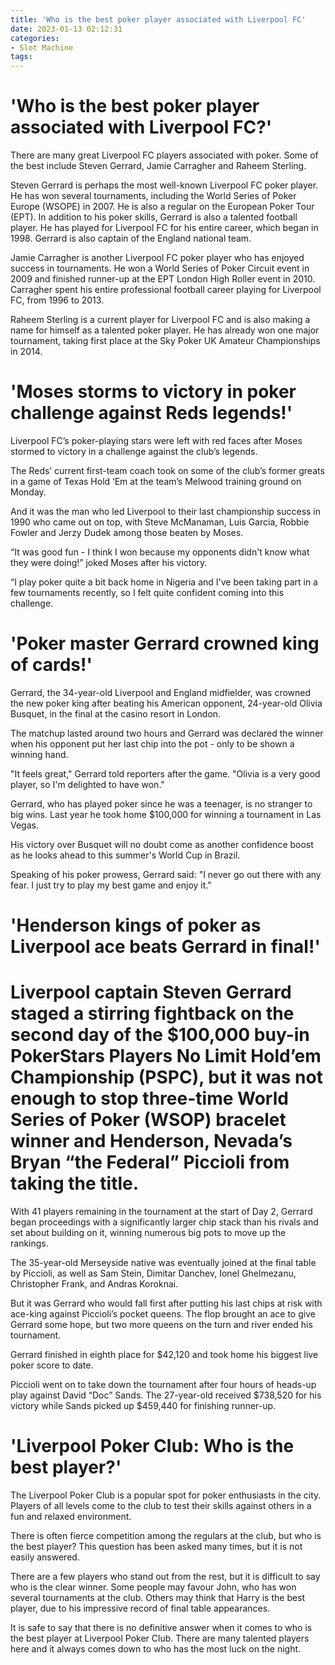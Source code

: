```yaml
---
title: 'Who is the best poker player associated with Liverpool FC'
date: 2023-01-13 02:12:31
categories:
- Slot Machine
tags:
---
```



#  'Who is the best poker player associated with Liverpool FC?'

There are many great Liverpool FC players associated with poker. Some of the best include Steven Gerrard, Jamie Carragher and Raheem Sterling.

Steven Gerrard is perhaps the most well-known Liverpool FC poker player. He has won several tournaments, including the World Series of Poker Europe (WSOPE) in 2007. He is also a regular on the European Poker Tour (EPT). In addition to his poker skills, Gerrard is also a talented football player. He has played for Liverpool FC for his entire career, which began in 1998. Gerrard is also captain of the England national team.

Jamie Carragher is another Liverpool FC poker player who has enjoyed success in tournaments. He won a World Series of Poker Circuit event in 2009 and finished runner-up at the EPT London High Roller event in 2010. Carragher spent his entire professional football career playing for Liverpool FC, from 1996 to 2013.

Raheem Sterling is a current player for Liverpool FC and is also making a name for himself as a talented poker player. He has already won one major tournament, taking first place at the Sky Poker UK Amateur Championships in 2014.

#  'Moses storms to victory in poker challenge against Reds legends!'

Liverpool FC’s poker-playing stars were left with red faces after Moses stormed to victory in a challenge against the club’s legends.

The Reds’ current first-team coach took on some of the club’s former greats in a game of Texas Hold ‘Em at the team’s Melwood training ground on Monday.

And it was the man who led Liverpool to their last championship success in 1990 who came out on top, with Steve McManaman, Luis Garcia, Robbie Fowler and Jerzy Dudek among those beaten by Moses.

“It was good fun - I think I won because my opponents didn't know what they were doing!” joked Moses after his victory.

“I play poker quite a bit back home in Nigeria and I've been taking part in a few tournaments recently, so I felt quite confident coming into this challenge.


#  'Poker master Gerrard crowned king of cards!'

Gerrard, the 34-year-old Liverpool and England midfielder, was crowned the new poker king after beating his American opponent, 24-year-old Olivia Busquet, in the final at the casino resort in London.

The matchup lasted around two hours and Gerrard was declared the winner when his opponent put her last chip into the pot - only to be shown a winning hand.

"It feels great," Gerrard told reporters after the game. "Olivia is a very good player, so I'm delighted to have won."

Gerrard, who has played poker since he was a teenager, is no stranger to big wins. Last year he took home $100,000 for winning a tournament in Las Vegas.

His victory over Busquet will no doubt come as another confidence boost as he looks ahead to this summer's World Cup in Brazil.

Speaking of his poker prowess, Gerrard said: "I never go out there with any fear. I just try to play my best game and enjoy it."

#  'Henderson kings of poker as Liverpool ace beats Gerrard in final!'

# Liverpool captain Steven Gerrard staged a stirring fightback on the second day of the $100,000 buy-in PokerStars Players No Limit Hold’em Championship (PSPC), but it was not enough to stop three-time World Series of Poker (WSOP) bracelet winner and Henderson, Nevada’s Bryan “the Federal” Piccioli from taking the title.

With 41 players remaining in the tournament at the start of Day 2, Gerrard began proceedings with a significantly larger chip stack than his rivals and set about building on it, winning numerous big pots to move up the rankings.

The 35-year-old Merseyside native was eventually joined at the final table by Piccioli, as well as Sam Stein, Dimitar Danchev, Ionel Ghelmezanu, Christopher Frank, and Andras Koroknai.

But it was Gerrard who would fall first after putting his last chips at risk with ace-king against Piccioli’s pocket queens. The flop brought an ace to give Gerrard some hope, but two more queens on the turn and river ended his tournament.

Gerrard finished in eighth place for $42,120 and took home his biggest live poker score to date.

Piccioli went on to take down the tournament after four hours of heads-up play against David “Doc” Sands. The 27-year-old received $738,520 for his victory while Sands picked up $459,440 for finishing runner-up.

#  'Liverpool Poker Club: Who is the best player?'

The Liverpool Poker Club is a popular spot for poker enthusiasts in the city. Players of all levels come to the club to test their skills against others in a fun and relaxed environment.

There is often fierce competition among the regulars at the club, but who is the best player? This question has been asked many times, but it is not easily answered.

There are a few players who stand out from the rest, but it is difficult to say who is the clear winner. Some people may favour John, who has won several tournaments at the club. Others may think that Harry is the best player, due to his impressive record of final table appearances.

It is safe to say that there is no definitive answer when it comes to who is the best player at Liverpool Poker Club. There are many talented players here and it always comes down to who has the most luck on the night.
